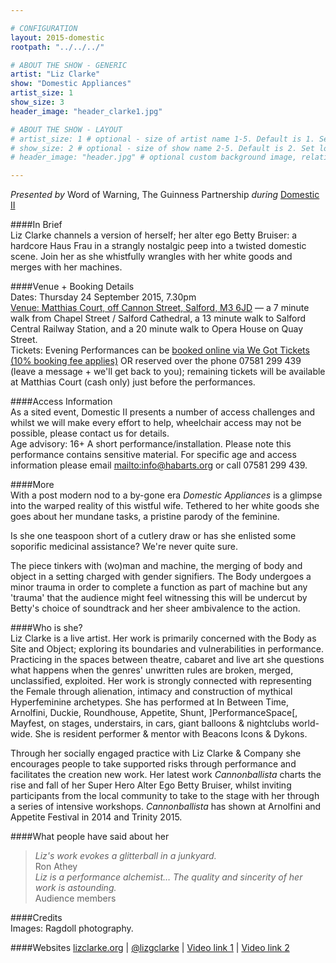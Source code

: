```yaml
---

# CONFIGURATION
layout: 2015-domestic
rootpath: "../../../"

# ABOUT THE SHOW - GENERIC
artist: "Liz Clarke"
show: "Domestic Appliances"
artist_size: 1
show_size: 3
header_image: "header_clarke1.jpg"

# ABOUT THE SHOW - LAYOUT
# artist_size: 1 # optional - size of artist name 1-5. Default is 1. Set longer names to lower values
# show_size: 2 # optional - size of show name 2-5. Default is 2. Set longer names to lower values
# header_image: "header.jpg" # optional custom background image, relative to current page

---
```

*Presented by* Word of Warning, The Guinness Partnership *during* [Domestic II](/current/2015-domestic)          
         
####In Brief                      
Liz Clarke channels a version of herself; her alter ego Betty Bruiser: a hardcore Haus Frau in a strangly nostalgic peep into a twisted domestic scene. Join her as she whistfully wrangles with her white goods and merges with her machines.    
   
####Venue + Booking Details        
Dates: Thursday 24 September 2015, 7.30pm        
[Venue: Matthias Court, off Cannon Street, Salford, M3 6JD](http://bit.ly/domesticTWO) — a 7 minute walk from Chapel Street / Salford Cathedral, a 13 minute walk to Salford Central Railway Station, and a 20 minute walk to Opera House on Quay Street.            
Tickets: Evening Performances can be [booked online via We Got Tickets (10% booking fee applies)](http://www.wegottickets.com/wordofwarning) OR reserved over the phone 07581 299 439 (leave a message + we'll get back to you); remaining tickets will be available at Matthias Court (cash only) just before the performances.                
        
####Access Information      
As a sited event, Domestic II presents a number of access challenges and whilst we will make every effort to help, wheelchair access may not be possible, please contact us for details.        
Age advisory: 16+ A short performance/installation. Please note this performance contains sensitive material. For specific age and access information please email <mailto:info@habarts.org> or call 07581 299 439.  
                       
####More   
With a post modern nod to a by-gone era *Domestic Appliances* is a glimpse into the warped reality of this wistful wife. Tethered to her white goods she goes about her mundane tasks, a pristine parody of the feminine.        
         
Is she one teaspoon short of a cutlery draw or has she enlisted some soporific medicinal assistance? We're never quite sure.        
        
The piece tinkers with (wo)man and machine, the merging of body and object in a setting charged with gender signifiers. The Body undergoes a minor trauma in order to complete a function as part of machine but any 'trauma' that the audience might feel witnessing this will be undercut by Betty's choice of soundtrack and her sheer ambivalence to the action.    
   
####Who is she?    
Liz Clarke is a live artist. Her work is primarily concerned with the Body as Site and Object; exploring its boundaries and vulnerabilities in performance. Practicing in the spaces between theatre, cabaret and live art she questions what happens when the genres' unwritten rules are broken, merged, unclassified, exploited. Her work is strongly connected with representing the Female through alienation, intimacy and construction of mythical Hyperfeminine archetypes. She has performed at In Between Time, Arnolfini, Duckie, Roundhouse, Appetite, Shunt, ]PerformanceSpace[, Mayfest, on stages, understairs, in cars, giant balloons & nightclubs world-wide. She is resident performer & mentor with Beacons Icons & Dykons.        
        
Through her socially engaged practice with Liz Clarke & Company she encourages people to take supported risks through performance and facilitates the creation new work. Her latest work *Cannonballista* charts the rise and fall of her Super Hero Alter Ego Betty Bruiser, whilst inviting participants from the local community to take to the stage with her through a series of intensive workshops. *Cannonballista* has shown at Arnolfini and Appetite Festival in 2014 and Trinity 2015.    
    
####What people have said about her                                                
>*Liz's work evokes a glitterball in a junkyard.*<br>Ron Athey    
>*Liz is a performance alchemist… The quality and sincerity of her work is astounding.*<br>Audience members 
                        
####Credits         
Images: Ragdoll photography.    
    
####Websites
[lizclarke.org](http://www.lizclarke.org) | [@lizgclarke](http://twitter.com/lizgclarke) | 
[Video link 1](http://www.youtube.com/channel/UCktQkzOMBNx4ruDmZwDOQKA) | [Video link 2](http://www.youtube.com/playlist?list=PLZp1f5zgoE6lWCgEk6azrUEsiIEFSzT6)
